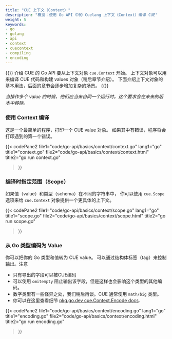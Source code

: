 ```yaml
---
title: "CUE 上下文（Context）"
description: "概览：使用 Go API 中的 Cuelang 上下文（Context）编译 CUE"
weight: 5
keywords:
- go
- golang
- api
- context
- cuecontext
- compiling
- encoding
---
```


{{<lead>}}
介绍 CUE 的 Go API 要从上下文对象 `cue.Context` 开始。
上下文对象可以用来编译 CUE 代码和构建 values 对象（稍后章节介绍）。
下面介绍上下文对象的基本用法，后面的章节会逐步增加复杂的场景。
{{</lead>}}

_当操作多个 value 的时候，他们应当来自同一个运行时。这个要求会在未来的版本中移除。_


### 使用 Context 编译

这是一个最简单的程序，打印一个 CUE value 对象。
如果其中有错误，程序将会打印遇到的第一个错误。

{{< codePane2
	file1="code/go-api/basics/context/context.go" lang1="go" title1="context.go"
	file2="code/go-api/basics/context/context.html"  title2="go run context.go"
>}}


### 编译时指定范围（Scope）

如果值（value）和类型（schema）在不同的字符串中，
你可以使用 `cue.Scope` 选项来给 `cue.Context` 对象提供一个更具体的上下文。

{{< codePane2
	file1="code/go-api/basics/context/scope.go" lang1="go" title1="scope.go"
	file2="code/go-api/basics/context/scope.html"  title2="go run scope.go"
>}}

### 从 Go 类型编码为 Value

你可以把你的 Go 类型和值转为 CUE value。
可以通过结构体标签（tag）来控制输出。注意

- 只有导出的字段可以被CUE编码
- 可以使用 `omitempty` 阻止输出该字段，但是这样也会影响这个类型的其他编码。
- 数字类型有一些怪异之处，我们稍后再谈。CUE 通常使用 `math/big` 类型。
- 你可以在这里查看细节 [pkg.go.dev cue.Context.Encode docs](https://pkg.go.dev/cuelang.org/go@v0.4.0/cue#Context.Encode).

{{< codePane2
	file1="code/go-api/basics/context/encoding.go" lang1="go" title1="encoding.go"
	file2="code/go-api/basics/context/encoding.html"  title2="go run encoding.go"
>}}

